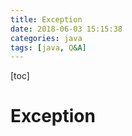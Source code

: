 ```yaml
---
title: Exception
date: 2018-06-03 15:15:38
categories: java
tags: [java, Q&A]
---
```

[toc]

# Exception
